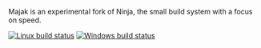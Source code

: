 Majak is an experimental fork of Ninja, the small build system with a focus on
speed.

[![Linux build status](https://api.travis-ci.org/fbenkstein/majak.svg?branch=master)](https://travis-ci.org/fbenkstein/majak)
[![Windows build status](https://ci.appveyor.com/api/projects/status/9vl3d5y0uqlqie9r/branch/master?svg=true)](https://ci.appveyor.com/project/fbenkstein/majak/branch/master)

